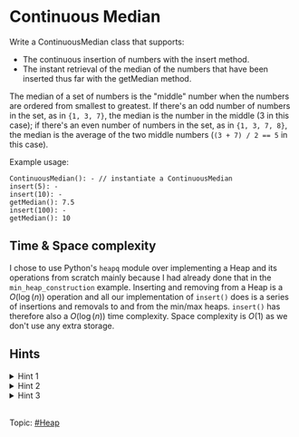 # Continuous Median
Write a ContinuousMedian class that supports:

* The continuous insertion of numbers with the insert method.
* The instant retrieval of the median of the numbers that have been inserted thus far with the
  getMedian method.

The median of a set of numbers is the "middle" number when the numbers are ordered from smallest
to greatest. If there's an odd number of numbers in the set, as in `{1, 3, 7}`, the median is the
number in the middle (3 in this case); if there's an even number of numbers in the set, as in
`{1, 3, 7, 8}`, the median is the average of the two middle numbers (`(3 + 7) / 2 == 5` in this
case).

Example usage:
```
ContinuousMedian(): - // instantiate a ContinuousMedian
insert(5): -
insert(10): -
getMedian(): 7.5
insert(100): -
getMedian(): 10
```

## Time & Space complexity
I chose to use Python's `heapq` module over implementing a Heap and its operations from scratch
mainly because I had already done that in the `min_heap_construction` example. Inserting and
removing from a Heap is a $O(\log(n))$ operation and all our implementation of `insert()` does is
a series of insertions and removals to and from the min/max heaps. `insert()` has therefore also a
$O(\log(n))$ time complexity. Space complexity is $O(1)$ as we don't use any extra storage.

## Hints
<details>
<summary>Hint 1</summary>
The median of a set of numbers is often, by definition, one of the numbers in the set.
Thus, you likely have to store all of the inserted numbers somewhere to be able to continuously
compute their median.
</details>

<details>
<summary>Hint 2</summary>
The median of a set of numbers is either the middle number of that set or the average of the middle
numbers. This means that if you could somehow keep track of the middle number(s) of the set of
inserted numbers, you could easily compute the median by finding the indices of the middle numbers
and doing some simple calculations. Perhaps storing all of the numbers in a sorted array could work,
but what would be the runtime implication of inserting each new number into a sorted array?
</details>

<details>
<summary>Hint 3</summary>
Realizing that you only need to keep track of the middle numbers in the set of inserted numbers
to compute the median, try keeping track of two subsets of the numbers: a max-heap of the lower
half of the numbers and a min-heap of the greater half of the numbers. Any time you insert a number,
pick the heap to place it in by comparing it to the max / min values of the heaps. Then, re-balance
the heaps in an effort to keep their sizes apart by at most one. Doing so will allow you to access
the middle number(s) of the set of inserted numbers very easily, which will make calculating the
median a trivial computation. Re-balancing the heaps can be accomplished by simply removing a value
from the larger heap and inserting it in the smaller one. What are the runtime implications of all
these operations?
</details>

</br>

Topic: [#Heap]()